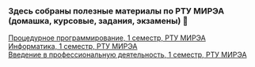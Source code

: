 ### Здесь собраны полезные материалы по РТУ МИРЭА (домашка, курсовые, задания, экзамены) 👋

[Процедурное программирование, 1 семестр, РТУ МИРЭА](https://github.com/mireashik/prog_1sem)
<br>
[Информатика, 1 семестр, РТУ МИРЭА](https://github.com/mireashik/inf_1sem)
<br>
[Введение в профессиональную деятельность, 1 семестр, РТУ МИРЭА](https://github.com/mireashik/prof)


<!--
**mireashik/mireashik** is a ✨ _special_ ✨ repository because its `README.md` (this file) appears on your GitHub profile.

Here are some ideas to get you started:

- 🔭 I’m currently working on ...
- 🌱 I’m currently learning ...
- 👯 I’m looking to collaborate on ...
- 🤔 I’m looking for help with ...
- 💬 Ask me about ...
- 📫 How to reach me: ...
- 😄 Pronouns: ...
- ⚡ Fun fact: ...
-->
